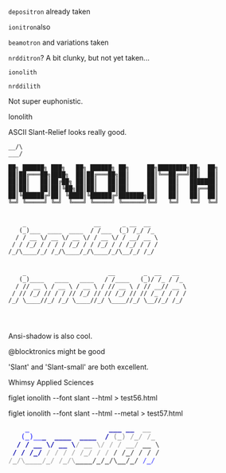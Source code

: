 

`depositron` already taken

`ionitron`also

`beamotron` and variations taken

`nrdditron`? A bit clunky, but not yet taken...

`ionolith`

`nrddilith`

Not super euphonistic.



Ionolith



ASCII Slant-Relief looks really good.

```
__/\
___/
```

```
██╗ ██████╗ ███╗   ██╗ ██████╗ ██╗     ██╗████████╗██╗  ██╗
██║██╔═══██╗████╗  ██║██╔═══██╗██║     ██║╚══██╔══╝██║  ██║
██║██║   ██║██╔██╗ ██║██║   ██║██║     ██║   ██║   ███████║
██║██║   ██║██║╚██╗██║██║   ██║██║     ██║   ██║   ██╔══██║
██║╚██████╔╝██║ ╚████║╚██████╔╝███████╗██║   ██║   ██║  ██║
╚═╝ ╚═════╝ ╚═╝  ╚═══╝ ╚═════╝ ╚══════╝╚═╝   ╚═╝   ╚═╝  ╚═╝


    _                   __      _ __  __  
   (_)___  ____  ____  / /___  (_) /_/ /_ 
  / / __ \/ __ \/ __ \/ / __ \/ / __/ __ \
 / / /_/ / / / / /_/ / / /_/ / / /_/ / / /
/_/\____/_/ /_/\____/_/\____/_/\__/_/ /_/ 
                                          

    _                       __        _  __   __  
   (_)____   ____   ____   / /____   (_)/ /_ / /_ 
  / // __ \ / __ \ / __ \ / // __ \ / // __// __ \
 / // /_/ // / / // /_/ // // /_/ // // /_ / / / /
/_/ \____//_/ /_/ \____//_/ \____//_/ \__//_/ /_/ 
                                                  

                                                           
```

Ansi-shadow is also cool.



@blocktronics  might be good

'Slant' and 'Slant-small' are both excellent.



Whimsy Applied Sciences





figlet ionolith --font slant --html > test56.html

figlet ionolith --font slant --html --metal > test57.html



<!DOCTYPE html PUBLIC "-//W3C//DTD XHTML 1.0 Strict//EN"
   "http://www.w3.org/TR/xhtml1/DTD/xhtml1-strict.dtd">
<html xmlns="http://www.w3.org/1999/xhtml" lang="en" xml:lang="en"><head>
<title>Generated by libcaca 0.99.beta19</title>
</head><body>
<div style="font-family: monospace, fixed; font-weight: bold;">
<span style="">&#160;&#160;&#160;&#160;</span><span style=";color:#55f">_</span><span style="">&#160;&#160;&#160;&#160;&#160;&#160;&#160;&#160;&#160;&#160;&#160;&#160;&#160;&#160;&#160;&#160;&#160;&#160;&#160;</span><span style=";color:#00a">___</span><span style="">&#160;</span><span style=";color:#00a">__</span><span style="">&#160;&#160;</span><span style=";color:#aaa">__</span><span style="">&#160;&#160;</span><br />
<span style="">&#160;&#160;&#160;</span><span style=";color:#55f">(_)__</span><span style=";color:#00a">_</span><span style="">&#160;&#160;</span><span style=";color:#00a">____</span><span style="">&#160;&#160;</span><span style=";color:#00a">____</span><span style="">&#160;&#160;</span><span style=";color:#00a">/</span><span style="">&#160;</span><span style=";color:#aaa">(_)</span><span style="">&#160;</span><span style=";color:#aaa">/_/</span><span style="">&#160;</span><span style=";color:#aaa">/_</span><span style="">&#160;</span><br />
<span style="">&#160;&#160;</span><span style=";color:#00a">/</span><span style="">&#160;</span><span style=";color:#00a">/</span><span style="">&#160;</span><span style=";color:#00a">__</span><span style="">&#160;</span><span style=";color:#00a">\/</span><span style="">&#160;</span><span style=";color:#00a">__</span><span style="">&#160;</span><span style=";color:#00a">\</span><span style=";color:#aaa">/</span><span style="">&#160;</span><span style=";color:#aaa">__</span><span style="">&#160;</span><span style=";color:#aaa">\/</span><span style="">&#160;</span><span style=";color:#aaa">/</span><span style="">&#160;</span><span style=";color:#aaa">/</span><span style="">&#160;</span><span style=";color:#aaa">__/</span><span style="">&#160;</span><span style=";color:#555">__</span><span style="">&#160;</span><span style=";color:#555">\</span><br />
<span style="">&#160;</span><span style=";color:#00a">/</span><span style="">&#160;</span><span style=";color:#00a">/</span><span style="">&#160;</span><span style=";color:#00a">/_/</span><span style="">&#160;</span><span style=";color:#aaa">/</span><span style="">&#160;</span><span style=";color:#aaa">/</span><span style="">&#160;</span><span style=";color:#aaa">/</span><span style="">&#160;</span><span style=";color:#aaa">/</span><span style="">&#160;</span><span style=";color:#aaa">/_/</span><span style="">&#160;</span><span style=";color:#aaa">/</span><span style="">&#160;</span><span style=";color:#aaa">/</span><span style="">&#160;</span><span style=";color:#555">/</span><span style="">&#160;</span><span style=";color:#555">/_/</span><span style="">&#160;</span><span style=";color:#555">/</span><span style="">&#160;</span><span style=";color:#555">/</span><span style="">&#160;</span><span style=";color:#555">/</span><br />
<span style=";color:#aaa">/_/\____/_/</span><span style="">&#160;</span><span style=";color:#aaa">/_/\</span><span style=";color:#555">____/_/_/\__/_/</span><span style="">&#160;</span><span style=";color:#55f">/_/</span><span style="">&#160;</span><br />
<span style="">&#160;&#160;&#160;&#160;&#160;&#160;&#160;&#160;&#160;&#160;&#160;&#160;&#160;&#160;&#160;&#160;&#160;&#160;&#160;&#160;&#160;&#160;&#160;&#160;&#160;&#160;&#160;&#160;&#160;&#160;&#160;&#160;&#160;&#160;&#160;&#160;</span><br />
</div></body></html>













